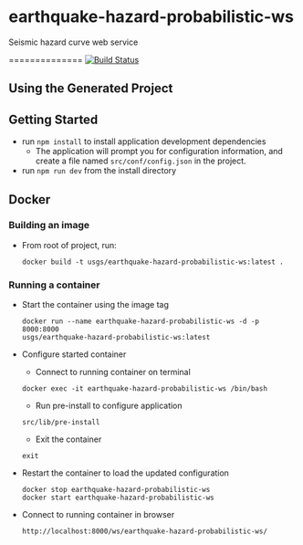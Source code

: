 # earthquake-hazard-probabilistic-ws
Seismic hazard curve web service

==============
[![Build Status](https://travis-ci.org/usgs/earthquake-hazard-probabilistic-ws.svg?branch=master)](https://travis-ci.org/usgs/earthquake-hazard-probabilistic-ws)

Using the Generated Project
---------------------------

## Getting Started
- run `npm install` to install application development dependencies
    - The application will prompt you for configuration information,
      and create a file named `src/conf/config.json` in the project.
- run `npm run dev` from the install directory


## Docker

### Building an image

- From root of project, run:
    ```
    docker build -t usgs/earthquake-hazard-probabilistic-ws:latest .
    ```

### Running a container

- Start the container using the image tag
    ```
    docker run --name earthquake-hazard-probabilistic-ws -d -p 8000:8000
    usgs/earthquake-hazard-probabilistic-ws:latest
    ```

- Configure started container

    - Connect to running container on terminal
    ```
    docker exec -it earthquake-hazard-probabilistic-ws /bin/bash
    ```

    - Run pre-install to configure application
    ```
    src/lib/pre-install
    ```

    - Exit the container
    ```
    exit
    ```

- Restart the container to load the updated configuration
  ```
  docker stop earthquake-hazard-probabilistic-ws
  docker start earthquake-hazard-probabilistic-ws
  ```

- Connect to running container in browser
  ```
  http://localhost:8000/ws/earthquake-hazard-probabilistic-ws/
  ```
